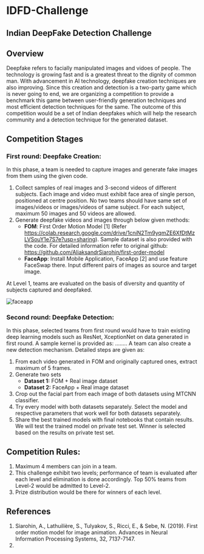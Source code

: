 # IDFD-Challenge
## Indian DeepFake Detection Challenge


## Overview
Deepfake refers to facially manipulated images and vidoes of people. The technology is growing fast and is a greatest threat to the dignity of common man. With advancement in AI technology, deepfake creation techniques are also improving. Since this creation and detection is a two-party game which is never going to end, we are organizing a competition to provide a benchmark this game between user-friendly generation techniques and most efficient detection techniques for the same. The outcome of this competition would be a set of Indian deepfakes which will help the research community and a detection technique for the generated dataset.

## Competition Stages

### First round: Deepfake Creation:
In this phase, a team is needed to capture images and generate fake images from them using the given code. 
1. Collect samples of real images and 3-second videos of different subjects. Each image and video must exhibit face area of single person, positioned at centre position. No two teams should have same set of images/videos or images/videos of same subject. For each subject, maximum 50 images and 50 videos are allowed. 
2. Generate deepfake videos and images through below given methods: 
   - **FOM**: First Order Motion Model [1] (Refer https://colab.research.google.com/drive/1cniN2Tm9yqmZE6XfDtMzLVSouY1e7S7e?usp=sharing). Sample dataset is also provided with the 
              code. For detailed information refer to original github: https://github.com/AliaksandrSiarohin/first-order-model
   - **FaceApp**: Install Mobile Application, FaceApp [2] and use feature FaceSwap there. Input different pairs of images as source and target image.

At Level 1, teams are evaluated on the basis of diversity and quantity of subjects captured and deepfaked.

![faceapp](https://user-images.githubusercontent.com/54838730/147631199-0475f284-527f-4995-848a-fd6207664103.png)



### Second round: Deepfake Detection:
In this phase, selected teams from first round would have to train existing deep learning models such as ResNet, XceptionNet on data generated in first round. A sample kernel is provided as: ........ A team can also create a new detection mechanism. Detailed steps are given as:
1. From each video generated in FOM and originally captured ones, extract maximum of 5 frames.
2. Generate two sets 
   - **Dataset 1:** FOM + Real image dataset
   - **Dataset 2:** FaceApp + Real image dataset 
3. Crop out the facial part from each image of both datasets using MTCNN classifier.
4. Try every model with both datasets separately. Select the model and respective parameters that work well for both datasets separately. 
5. Share the best trained models with final notebooks that contain results. We will test the trained model on private test set. Winner is selected based on the results on private test set.

## Competition Rules:
1. Maximum 4 members can join in a team. 
2. This challenge exhibit two levels; performance of team is evaluated after each level and elimination is done accordingly. Top 50% teams from Level-2 would be admitted to Level-2. 
3. Prize distribution would be there for winners of each level.


## References
1. Siarohin, A., Lathuilière, S., Tulyakov, S., Ricci, E., & Sebe, N. (2019). First order motion model for image animation. Advances in Neural Information Processing Systems, 32, 7137-7147.
2. 
